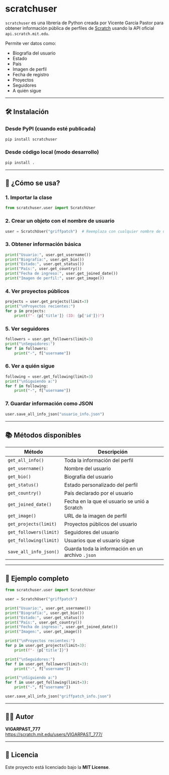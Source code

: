 # scratchuser

`scratchuser` es una librería de Python creada por Vicente García Pastor para obtener información pública de perfiles de [Scratch](https://scratch.mit.edu) usando la API oficial `api.scratch.mit.edu`.

Permite ver datos como:
- Biografía del usuario
- Estado
- País
- Imagen de perfil
- Fecha de registro
- Proyectos
- Seguidores
- A quién sigue

---

## 🛠 Instalación

### Desde PyPI (cuando esté publicada)

```bash
pip install scratchuser
```

### Desde código local (modo desarrollo)

```bash
pip install .
```

---

## 🚀 ¿Cómo se usa?

### 1. Importar la clase

```python
from scratchuser.user import ScratchUser
```

### 2. Crear un objeto con el nombre de usuario

```python
user = ScratchUser("griffpatch")  # Reemplaza con cualquier nombre de usuario de Scratch
```

### 3. Obtener información básica

```python
print("Usuario:", user.get_username())
print("Biografía:", user.get_bio())
print("Estado:", user.get_status())
print("País:", user.get_country())
print("Fecha de ingreso:", user.get_joined_date())
print("Imagen de perfil:", user.get_image())
```

### 4. Ver proyectos públicos

```python
projects = user.get_projects(limit=3)
print("\nProyectos recientes:")
for p in projects:
    print(f"- {p['title']} (ID: {p['id']})")
```

### 5. Ver seguidores

```python
followers = user.get_followers(limit=3)
print("\nSeguidores:")
for f in followers:
    print("-", f["username"])
```

### 6. Ver a quién sigue

```python
following = user.get_following(limit=3)
print("\nSiguiendo a:")
for f in following:
    print("-", f["username"])
```

### 7. Guardar información como JSON

```python
user.save_all_info_json("usuario_info.json")
```

---

## 📚 Métodos disponibles

| Método                  | Descripción                                      |
|------------------------|--------------------------------------------------|
| `get_all_info()`       | Toda la información del perfil                   |
| `get_username()`       | Nombre del usuario                               |
| `get_bio()`            | Biografía del usuario                            |
| `get_status()`         | Estado personalizado del perfil                  |
| `get_country()`        | País declarado por el usuario                    |
| `get_joined_date()`    | Fecha en la que el usuario se unió a Scratch     |
| `get_image()`          | URL de la imagen de perfil                       |
| `get_projects(limit)`  | Proyectos públicos del usuario                   |
| `get_followers(limit)` | Seguidores del usuario                           |
| `get_following(limit)` | Usuarios que el usuario sigue                    |
| `save_all_info_json()` | Guarda toda la información en un archivo `.json`|

---

## 🧪 Ejemplo completo

```python
from scratchuser.user import ScratchUser

user = ScratchUser("griffpatch")

print("Usuario:", user.get_username())
print("Biografía:", user.get_bio())
print("Estado:", user.get_status())
print("País:", user.get_country())
print("Fecha de ingreso:", user.get_joined_date())
print("Imagen:", user.get_image())

print("\nProyectos recientes:")
for p in user.get_projects(limit=3):
    print(f"- {p['title']}")

print("\nSeguidores:")
for f in user.get_followers(limit=3):
    print("-", f["username"])

print("\nSiguiendo a:")
for f in user.get_following(limit=3):
    print("-", f["username"])

user.save_all_info_json("griffpatch_info.json")
```

---

## 👨‍💻 Autor

**VIGARPAST_777**  
https://scratch.mit.edu/users/VIGARPAST_777/

---

## 📝 Licencia

Este proyecto está licenciado bajo la **MIT License**.  
